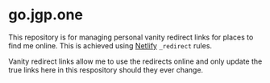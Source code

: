 # go.jgp.one

This repository is for managing personal vanity redirect links for places
to find me online. This is achieved using [Netlify](https://netlify.com)
`_redirect` rules.

Vanity redirect links allow me to use the redirects online and only update the true
links here in this respository should they ever change.
